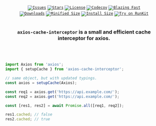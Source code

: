 <br />
<div align="center">
  <code
    ><a href="https://github.com/ArthurFiorette/axios-cache-interceptor/issues"
      ><img
        src="https://img.shields.io/github/issues/ArthurFiorette/axios-cache-interceptor?logo=github&label=Issues"
        target="_blank"
        alt="Issues" /></a
  ></code>
  <code
    ><a href="https://github.com/ArthurFiorette/axios-cache-interceptor/stargazers"
      ><img
        src="https://img.shields.io/github/stars/ArthurFiorette/axios-cache-interceptor?logo=github&label=Stars"
        target="_blank"
        alt="Stars" /></a
  ></code>
  <code
    ><a href="https://github.com/ArthurFiorette/axios-cache-interceptor/blob/main/LICENSE"
      ><img
        src="https://img.shields.io/github/license/ArthurFiorette/axios-cache-interceptor?logo=githu&label=License"
        target="_blank"
        alt="License" /></a
  ></code>
  <code
    ><a href="https://codecov.io/gh/arthurfiorette/axios-cache-interceptor"
      ><img
        src="https://codecov.io/gh/arthurfiorette/axios-cache-interceptor/branch/main/graph/badge.svg?token=ML0KGCU0VM"
        target="_blank"
        alt="Codecov" /></a
  ></code>
  <code
    ><a href="https://twitter.com/acdlite/status/974390255393505280"
      ><img
        src="https://img.shields.io/badge/speed-Blazing%20%F0%9F%94%A5-brightgreen.svg"
        target="_blank"
        alt="Blazing Fast" /></a
  ></code>
  <br />
  <code
    ><a href="https://www.npmjs.com/package/axios-cache-interceptor"
      ><img
        src="https://img.shields.io/npm/dm/axios-cache-interceptor?style=flat"
        target="_blank"
        alt="Downloads" /></a
  ></code>
  <code
    ><a href="https://bundlephobia.com/package/axios-cache-interceptor@latest"
      ><img
        src="https://img.shields.io/bundlephobia/minzip/axios-cache-interceptor/latest?style=flat"
        target="_blank"
        alt="Minified Size" /></a
  ></code>
  <code
    ><a href="https://packagephobia.com/result?p=axios-cache-interceptor@latest"
      ><img
        src="https://packagephobia.com/badge?p=axios-cache-interceptor@latest"
        target="_blank"
        alt="Install Size" /></a
  ></code>
  <code
    ><a href="https://npm.runkit.com/axios-cache-interceptor"
      ><img
        src="https://img.shields.io/badge/try%20on-RunKit-brightgreen"
        target="_blank"
        alt="Try on RunKit" /></a
  ></code>
  <br />
  <br />
</div>

<h3 align="center">
  <code>axios-cache-interceptor</code> is a small and efficient cache interceptor for axios.
  <br />
  <br />
</h3>

<br />

```ts
import Axios from 'axios';
import { setupCache } from 'axios-cache-interceptor';

// same object, but with updated typings.
const axios = setupCache(Axios);

const req1 = axios.get('https://api.example.com/');
const req2 = axios.get('https://api.example.com/');

const [res1, res2] = await Promise.all([req1, req2]);

res1.cached; // false
res2.cached; // true
```